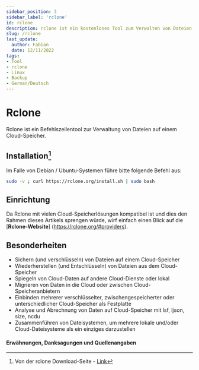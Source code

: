 ```yaml
---
sidebar_position: 3
sidebar_label: 'rclone'
id: rclone
description: rclone ist ein kostenloses Tool zum Verwalten von Dateien und Ordnern auf einem Cloud-Speicher.
slug: /rclone
last_update:
  author: Fabian
  date: 12/11/2022
tags:
- Tool
- rclone
- Linux
- Backup
- German/Deutsch
---
```


# Rclone

Rclone ist ein Befehlszeilentool zur Verwaltung von Dateien auf einem Cloud-Speicher.

## Installation[^1]

Im Falle von Debian / Ubuntu-Systemen führe bitte folgende Befehl aus:

```bash
sudo -v ; curl https://rclone.org/install.sh | sudo bash
```

## Einrichtung

Da Rclone mit vielen Cloud-Speicherlösungen kompatibel ist und dies den Rahmen dieses Artikels sprengen würde, wirf einfach einen Blick auf die [**Rclone-Website**] (https://rclone.org/#providers).

## Besonderheiten

* Sichern (und verschlüsseln) von Dateien auf einem Cloud-Speicher
* Wiederherstellen (und Entschlüsseln) von Dateien aus dem Cloud-Speicher
* Spiegeln von Cloud-Daten auf andere Cloud-Dienste oder lokal
* Migrieren von Daten in die Cloud oder zwischen Cloud-Speicheranbietern
* Einbinden mehrerer verschlüsselter, zwischengespeicherter oder unterschiedlicher Cloud-Speicher als Festplatte
* Analyse und Abrechnung von Daten auf Cloud-Speicher mit lsf, ljson, size, ncdu
* Zusammenführen von Dateisystemen, um mehrere lokale und/oder Cloud-Dateisysteme als ein einziges darzustellen


#### Erwähnungen, Danksagungen und Quellenangaben

[^1]: Von der rclone Download-Seite - [Link](https://rclone.org/downloads/)